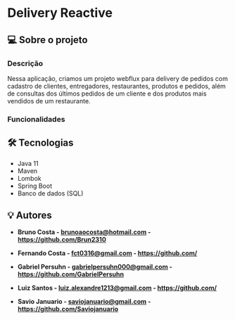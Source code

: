 # Delivery Reactive

## 💻 Sobre o projeto

### Descrição
Nessa aplicação, criamos um projeto webflux para delivery de pedidos com cadastro de clientes, entregadores, restaurantes, produtos e pedidos, além de consultas dos últimos pedidos de um cliente e dos produtos mais vendidos de um restaurante.

### Funcionalidades

## 🛠 Tecnologias
- Java 11
- Maven
- Lombok
- Spring Boot
- Banco de dados (SQL)


## 💡 Autores

* **Bruno Costa - brunoaocosta@hotmail.com - https://github.com/Brun2310**

* **Fernando Costa - fct0316@gmail.com - https://github.com/**

* **Gabriel Persuhn - gabrielpersuhn000@gmail.com - https://github.com/GabrielPersuhn**

* **Luiz Santos - luiz.alexandre1213@gmail.com - https://github.com/**

* **Savio Januario - saviojanuario@gmail.com - https://github.com/Saviojanuario**
